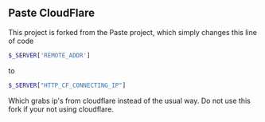 ## Paste CloudFlare

This project is forked from the Paste project, which simply changes this line of code

```php
$_SERVER['REMOTE_ADDR']
```

to

```php
$_SERVER["HTTP_CF_CONNECTING_IP"]
```
Which grabs ip's from cloudflare instead of the usual way. Do not use this fork if your not using cloudflare.
